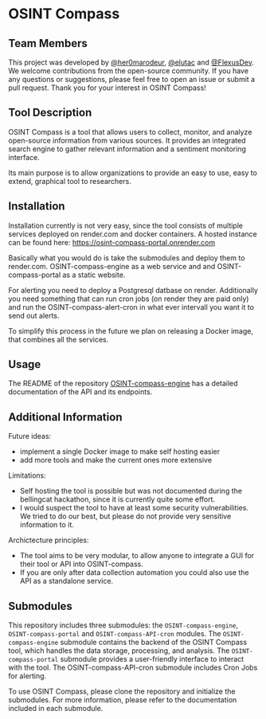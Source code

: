 # OSINT Compass

## Team Members
This project was developed by [@her0marodeur](https://github.com/her0marodeur), [@elutac](https://github.com/elutac) and [@FlexusDev](https://github.com/FlexusDev). We welcome contributions from the open-source community. If you have any questions or suggestions, please feel free to open an issue or submit a pull request. Thank you for your interest in OSINT Compass!

## Tool Description
OSINT Compass is a tool that allows users to collect, monitor, and analyze open-source information from various sources. It provides an integrated search engine to gather relevant information and a sentiment monitoring interface.

Its main purpose is to allow organizations to provide an easy to use, easy to extend, graphical tool to researchers. 

## Installation
Installation currently is not very easy, since the tool consists of multiple services deployed on render.com and docker containers. A hosted instance can be found here: https://osint-compass-portal.onrender.com

Basically what you would do is take the submodules and deploy them to render.com. OSINT-compass-engine as a web service and and OSINT-compass-portal as a static website. 

For alerting you need to deploy a Postgresql datbase on render. Additionally you need something that can run cron jobs (on render they are paid only) and run the OSINT-compass-alert-cron in what ever intervall you want it to send out alerts. 

To simplify this process in the future we plan on releasing a Docker image, that combines all the services.

## Usage
The README of the repository [OSINT-compass-engine](https://github.com/elpato-dev/OSINT-compass-engine/blob/main/README.md) has a detailed documentation of the API and its endpoints.

## Additional Information
Future ideas:
- implement a single Docker image to make self hosting easier
- add more tools and make the current ones more extensive

Limitations:
- Self hosting the tool is possible but was not documented during the bellingcat hackathon, since it is currently quite some effort.
- I would suspect the tool to have at least some security vulnerabilities. We tried to do our best, but please do not provide very sensitive information to it.

Archictecture principles:
- The tool aims to be very modular, to allow anyone to integrate a GUI for their tool or API into OSINT-compass.
- If you are only after data collection automation you could also use the API as a standalone service.

## Submodules
This repository includes three submodules: the `OSINT-compass-engine`, `OSINT-compass-portal` and `OSINT-compass-API-cron` modules. The `OSINT-compass-engine` submodule contains the backend of the OSINT Compass tool, which handles the data storage, processing, and analysis. The `OSINT-compass-portal` submodule provides a user-friendly interface to interact with the tool. The OSINT-compass-API-cron submodule includes Cron Jobs for alerting.

To use OSINT Compass, please clone the repository and initialize the submodules. For more information, please refer to the documentation included in each submodule.

